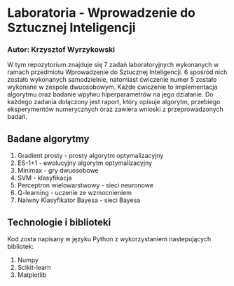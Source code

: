 # Laboratoria - Wprowadzenie do Sztucznej Inteligencji
### Autor: Krzysztof Wyrzykowski
W tym repozytorium znajduje się 7 zadań laboratoryjnych wykonanych w ramach przedmiotu Wprowadzenie do Sztucznej Inteligencji. 6 spośród nich zostało wykonanych samodzielnie, natomiast ćwiczenie numer 5 zostało wykonane w zespole dwuosobowym. Każde ćwiczenie to implementacja algorytmu oraz badanie wpyłwu hiperparametrów na jego działanie. Do każdego zadania dołączony jest raport, który opisuje algorytm, przebiego eksperymentów numerycznych oraz zawiera wnioski z przeprowadzonych badań.
## Badane algorytmy
1. Gradient prosty - prosty algorytm optymalizacyjny
2. ES-1+1 - ewolucyjny algorytm optymalizacyjny
3. Minimax - gry dwuosobowe
4. SVM - klasyfikacja
5. Perceptron wielowarstwowy - sieci neuronowe
6. Q-learning - uczenie ze wzmocnieniem
7. Naiwny Klasyfikator Bayesa - sieci Bayesa
## Technologie i biblioteki
Kod zosta napisany w języku Python z wykorzystaniem nastepujących bibliotek:
1. Numpy
2. Scikit-learn
3. Matplotlib